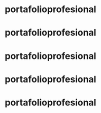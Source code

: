 # portafolioprofesional
# portafolioprofesional
# portafolioprofesional
# portafolioprofesional
# portafolioprofesional
